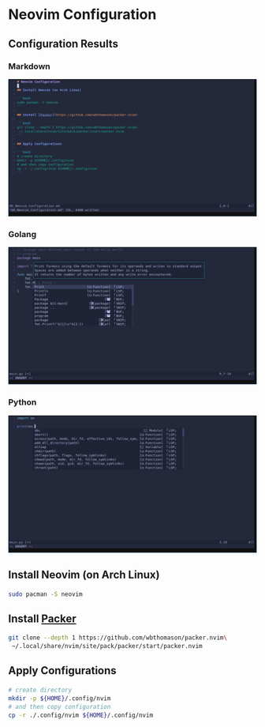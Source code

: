 # Neovim Configuration

## Configuration Results

### Markdown

![](./screenshots/neovim_markdown.png)

### Golang

![](./screenshots/neovim_golang.png)

### Python

![](./screenshots/neovim_python.png)

## Install Neovim (on Arch Linux)

```bash
sudo pacman -S neovim
```

## Install [Packer](https://github.com/wbthomason/packer.nvim)

```bash
git clone --depth 1 https://github.com/wbthomason/packer.nvim\
 ~/.local/share/nvim/site/pack/packer/start/packer.nvim
```

## Apply Configurations

```bash
# create directory
mkdir -p ${HOME}/.config/nvim
# and then copy configuration
cp -r ./.config/nvim ${HOME}/.config/nvim
```
